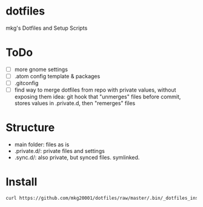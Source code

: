 # dotfiles

mkg's Dotfiles and Setup Scripts

# ToDo

- [ ] more gnome settings
- [ ] .atom config template & packages
- [ ] .gitconfig
- [ ] find way to merge dotfiles from repo with private values, without exposing them
  idea: git hook that "unmerges" files before commit, stores values in .private.d, then "remerges" files

# Structure

- main folder: files as is
- .private.d/: private files and settings
- .sync.d/: also private, but synced files. symlinked.

# Install

```sh
curl https://github.com/mkg20001/dotfiles/raw/master/.bin/_dotfiles_install | bash -
```
